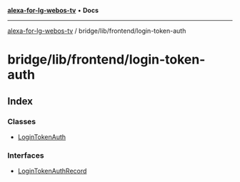 [**alexa-for-lg-webos-tv**](../../../../README.md) • **Docs**

***

[alexa-for-lg-webos-tv](../../../../modules.md) / bridge/lib/frontend/login-token-auth

# bridge/lib/frontend/login-token-auth

## Index

### Classes

- [LoginTokenAuth](classes/LoginTokenAuth.md)

### Interfaces

- [LoginTokenAuthRecord](interfaces/LoginTokenAuthRecord.md)
